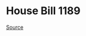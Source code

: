 # House Bill 1189

[Source](http://lawfilesext.leg.wa.gov/biennium/2023-24/Pdf/Bills/House%20Bills/1189.pdf)